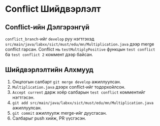 # Conflict Шийдвэрлэлт

## Conflict-ийн Дэлгэрэнгүй

`conflict_branch`-ийг `develop` руу нэгтгэхэд `src/main/java/labxx/sict/must/edu/mn/Multiplication.java` дээр merge conflict гарсан. Conflict нь `testMultiplyPositive` функцын `test conflict` ба `test conflict 2` коммент дээр байсан.

## Шийдвэрлэлтийн Алхмууд

1. Онцлогын салбарт `git merge develop` ажиллуулсан.
2. `Multiplication.java` дээрх conflict-ийг тодорхойлсон.
3. `Accept current` дарж хоёр салбарын `test conflict` комментийг нэгтгэсэн.
4. `git add src/main/java/labxx/sict/must/edu/mn/Multiplication.java` ажиллуулсан.
5. `git commit` ажиллуулж merge-ийг дуусгасан.
6. Салбарыг push хийж, PR үүсгэсэн.
